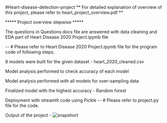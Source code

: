 #Heart-disease-detection-project
** For detailed explanation of overview of this project, please refer to heart_project_overview.pdf **

***** Project overview stepwise *****

The questions in Questions.docx file are answered with data cleaning and EDA part of Heart Disease 2020 Project.ipymb file

-- # Please refer to Heart Disease 2020 Project.ipymb file for the program code of following steps.

8 models were built for the given dataset - heart_2020_cleaned.csv

Model analysis performed to check accuracy of each model

Model analysis performed with all models for over-sampling data

Finalized model with the highest accuracy - Random forest

Deployment with streamlit code using Pickle -- # Please refer to project.py file for the code.

Output of the project -
![snapshort](https://user-images.githubusercontent.com/107210050/173310183-4053f4e8-487f-4216-9c5a-b3218951b36e.png)
